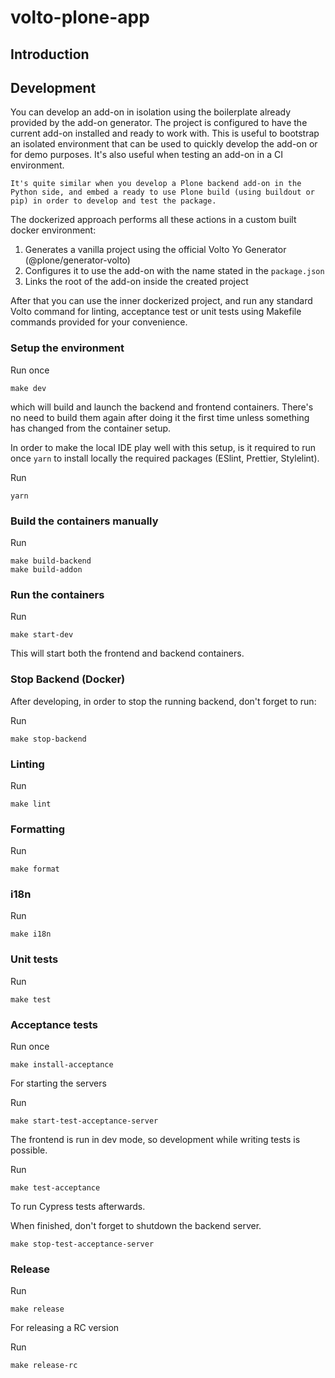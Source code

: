 # volto-plone-app

## Introduction

## Development

You can develop an add-on in isolation using the boilerplate already provided by the add-on generator.
The project is configured to have the current add-on installed and ready to work with.
This is useful to bootstrap an isolated environment that can be used to quickly develop the add-on or for demo purposes.
It's also useful when testing an add-on in a CI environment.

```{note}
It's quite similar when you develop a Plone backend add-on in the Python side, and embed a ready to use Plone build (using buildout or pip) in order to develop and test the package.
```

The dockerized approach performs all these actions in a custom built docker environment:

1. Generates a vanilla project using the official Volto Yo Generator (@plone/generator-volto)
2. Configures it to use the add-on with the name stated in the `package.json`
3. Links the root of the add-on inside the created project

After that you can use the inner dockerized project, and run any standard Volto command for linting, acceptance test or unit tests using Makefile commands provided for your convenience.

### Setup the environment

Run once

```shell
make dev
```

which will build and launch the backend and frontend containers.
There's no need to build them again after doing it the first time unless something has changed from the container setup.

In order to make the local IDE play well with this setup, is it required to run once `yarn` to install locally the required packages (ESlint, Prettier, Stylelint).

Run

```shell
yarn
```

### Build the containers manually

Run

```shell
make build-backend
make build-addon
```

### Run the containers

Run

```shell
make start-dev
```

This will start both the frontend and backend containers.

### Stop Backend (Docker)

After developing, in order to stop the running backend, don't forget to run:

Run

```shell
make stop-backend
```

### Linting

Run

```shell
make lint
```

### Formatting

Run

```shell
make format
```

### i18n

Run

```shell
make i18n
```

### Unit tests

Run

```shell
make test
```

### Acceptance tests

Run once

```shell
make install-acceptance
```

For starting the servers

Run

```shell
make start-test-acceptance-server
```

The frontend is run in dev mode, so development while writing tests is possible.

Run

```shell
make test-acceptance
```

To run Cypress tests afterwards.

When finished, don't forget to shutdown the backend server.

```shell
make stop-test-acceptance-server
```

### Release

Run

```shell
make release
```

For releasing a RC version

Run

```shell
make release-rc
```
